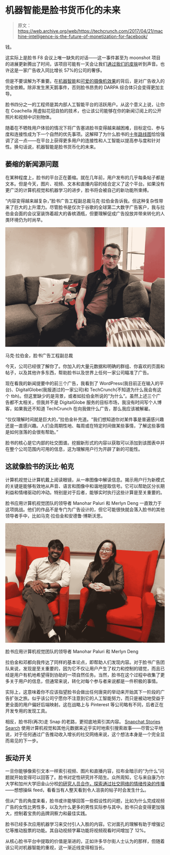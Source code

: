 # 机器智能是脸书货币化的未来

> 原文：<https://web.archive.org/web/https://techcrunch.com/2017/04/21/machine-intelligence-is-the-future-of-monetization-for-facebook/>

钱。

这实际上是脸书 F8 会议上唯一缺失的对话——这一事件甚至为 moonshot 项目的进展更新腾出了时间，该项目可能有一天会让我们[通过我们的皮肤](https://web.archive.org/web/20230225214855/https://techcrunch.com/2017/04/19/facebook-brain-interface/)听到声音。也许这是一家广告收入同比增长 57%的公司的奢侈。

但是不要误解为不重要。在[机器智能](https://web.archive.org/web/20230225214855/https://techcrunch.com/2016/11/08/shining-light-on-facebooks-ai-strategy/)和[可爱的摄像机效果](https://web.archive.org/web/20230225214855/https://techcrunch.com/2017/04/18/facebook-camera-effects-platform/)的背后，是对广告收入的完全依赖。除非发生黑天鹅事件，否则脸书昂贵的 DARPA 综合体只会变得更加主导。

脸书四分之一的工程师是其内部人工智能平台的活跃用户。从这个意义上说，让你在 Coachella 用虚拟花冠自拍的技术，也让该公司能够在你的新闻订阅上的公开照片和视频中识别物体。

随着在不牺牲用户体验的情况下将广告塞进脸书变得越来越困难，目标定位、参与度和连接性成为下一个自然的优先事项。这解释了为什么脸书的[十年路线图](https://web.archive.org/web/20230225214855/https://techcrunch.com/wp-content/uploads/2016/08/roadmap_final.jpeg)恰恰强调了这一点——在平台上获得更多用户的连接性和人工智能以提高参与度和针对性。换句话说，机器智能是脸书货币化的未来。

## 萎缩的新闻源问题

在某种程度上，脸书的平台正在萎缩。就在几年前，用户发布的几乎每条帖子都是文本。但是今天，图片、视频、文本和直播内容的结合定义了这个平台。如果没有更广泛的计算机视觉和机器学习的进步，脸书将会被自己的新功能所束缚。

“内容变得越来越复杂，”脸书广告工程副总裁马克·拉伯金告诉我。但这种复杂性带来了巨大的上升潜力。尽管脸书是仅次于谷歌的全球第二大数字广告客户，我与拉伯金会面的会议室装饰着超大的香槟酒瓶，但要理解促成广告投放并带来转化的人类环境仍为时尚早。

![](img/fec6746a2909cb7519a28f7b641d116b.png)

马克·拉伯金，脸书广告工程副总裁

今天，公司已经很了解你了。你加入的大量元数据和明确的群组、你喜欢的页面和帖子，以及其他许多东西，帮助脸书以及世界上任何一家公司瞄准了广告。

现在看我的新闻提要中的前三个广告，我看到了 WordPress(我目前正在输入的平台)、DigitalGlobe(我报道过的一家公司)和 TechCrunch(不知道为什么我会有这个 tbh)。但这里缺少的是背景，或者如拉伯金所说的“为什么”。虽然上述三个广告都不太相关，但我并不是 DigitalGlobe 服务的目标市场，我没有时间写个人博客，如果我还不知道 TechCrunch 在向我做什么广告，那么我应该被解雇。

“仅仅理解时间就是巨大的，”拉伯金补充道。“我们想知道你对某件事是普遍感兴趣还是一直感兴趣。人们会周期性地、每周或在特定时间做某些事情，了解这些事情是如何涨落的会很有帮助。”

脸书的核心是它内部的社交图谱。挖掘新形式的内容以获取可以添加到该图表中并在整个公司范围内可用的信息，这为理解用户行为开辟了新的可能性。

## 这就像脸书的沃比·帕克

计算机视觉让计算机戴上阅读眼镜，从一串图像中解读信息。揭示用户行为新模式的关键是能够有效地从声音、语言和图像中和谐地提取信号。它可以帮助区分长期利益和情绪驱动的冲动。特别是对于后者，能够实时执行这些计算是至关重要的。

脸书应用计算机视觉团队的领导者 Manohar Paluri 和 Merlyn Deng 一直致力于这项挑战。他们的作品不是专门为广告设计的，但它可能很快就会落入脸书的其他领导者手中，比如马克·拉伯金和安德鲁·博斯沃思。

![](img/9ebbe782c176b0b6102ad6d20ac2351b.png)

脸书应用计算机视觉团队的领导者 Manohar Paluri 和 Merlyn Deng

拉伯金和邓都向我传达了同样的基本论点，即帮助人们发现内容。对于脸书广告团队来说，发现是至关重要的，因为它不仅让用户产生了权力和控制的错觉，而且已经是用户有机地希望得到协助的一项自然任务。当然，脸书在这个过程中收集了更多关于用户的信息，但通常来说，转化对每个参与者来说都是一件积极的事情。

实际上，这意味着你不应该指望脸书会做出任何唐突的举动来开始其下一阶段的广告扩张之旅。似乎该公司宁愿你不注意到它的人工智能努力，而只是被动地受益于更全面的用户偏好后端映射。这在战略上与 Pinterest 等公司略有不同，后者正在开发专用的发现工具。

相反，脸书将(再次)走 Snap 的老路，更彻底地索引其内容。 [Snapchat Stories Search](https://web.archive.org/web/20230225214855/https://techcrunch.com/2017/03/31/snaptube/) 使用计算机视觉和其他元数据来近乎实时地索引搜索故事——尽管公平地说，对于任何通过广告推动收入增长的社交网络来说，这个想法本身是一个完全显而易见的下一步。

## 扳动开关

一旦你能够像索引文本一样索引视频、图片和直播内容，拉布金暗示的“为什么”问题就开始变得可以回答了。脸书对定性研究并不陌生。众所周知，它与来自康乃尔大学和加州大学旧金山分校[的研究人员合作，探索通过社交网络的情绪传染的传播](https://web.archive.org/web/20230225214855/http://www.pnas.org/content/111/24/8788.full.pdf)——想想操纵 feed，看看当有人整天看到令人沮丧的帖子时会发生什么。

但从广告的角度来看，脸书或许能够回答一些假设性的问题，比如为什么完成视频广告的女性比男性多，以及为什么更多的男性实际参与其中。脸书只会变得更加强大，控制着宝贵的品牌洞察力和最佳实践。

脸书已经多次应用机器学习来交付引人入胜的内容。它对面孔的理解有助于增强记忆等推动股票的功能。其自动视频字幕功能将视频观看时间增加了 12%。

从核心脸书平台中提取的价值是渐进的，正如许多华尔街人士认为的那样，但随着该公司对机器智能的重视，这一渐近线变得相当长。